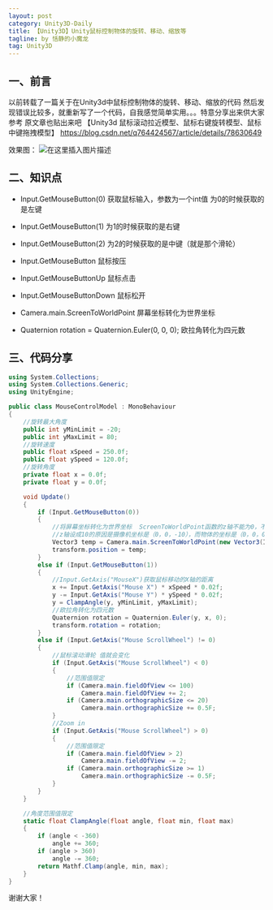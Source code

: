 ```yaml
---
layout: post
category: Unity3D-Daily
title: 【Unity3D】Unity鼠标控制物体的旋转、移动、缩放等
tagline: by 恬静的小魔龙
tag: Unity3D
---
```


## 一、前言
以前转载了一篇关于在Unity3d中鼠标控制物体的旋转、移动、缩放的代码
然后发现错误比较多，就重新写了一个代码，自我感觉简单实用。。。特意分享出来供大家参考
原文章也贴出来吧
【Unity3d 鼠标滚动拉近模型、鼠标右键旋转模型、鼠标中键拖拽模型】
https://blog.csdn.net/q764424567/article/details/78630649

效果图：
![在这里插入图片描述](https://img-blog.csdnimg.cn/20190515161216634.gif)

## 二、知识点
- Input.GetMouseButton(0)
获取鼠标输入，参数为一个int值
为0的时候获取的是左键

- Input.GetMouseButton(1)
为1的时候获取的是右键

- Input.GetMouseButton(2)
为2的时候获取的是中键（就是那个滑轮）

- Input.GetMouseButton
鼠标按压

- Input.GetMouseButtonUp
鼠标点击

- Input.GetMouseButtonDown
鼠标松开

- Camera.main.ScreenToWorldPoint
屏幕坐标转化为世界坐标

- Quaternion rotation = Quaternion.Euler(0, 0, 0);
欧拉角转化为四元数


## 三、代码分享

```csharp
using System.Collections;
using System.Collections.Generic;
using UnityEngine;

public class MouseControlModel : MonoBehaviour
{
    //旋转最大角度
    public int yMinLimit = -20;
    public int yMaxLimit = 80;
    //旋转速度
    public float xSpeed = 250.0f;
    public float ySpeed = 120.0f;
    //旋转角度
    private float x = 0.0f;
    private float y = 0.0f;

    void Update()
    {
        if (Input.GetMouseButton(0))
        {
            //将屏幕坐标转化为世界坐标  ScreenToWorldPoint函数的z轴不能为0，不然返回摄像机的位置，而Input.mousePosition的z轴为0
            //z轴设成10的原因是摄像机坐标是（0，0，-10），而物体的坐标是（0，0，0），所以加上10，正好是转化后物体跟摄像机的距离
            Vector3 temp = Camera.main.ScreenToWorldPoint(new Vector3(Input.mousePosition.x, Input.mousePosition.y, 10));
            transform.position = temp;
        }
        else if (Input.GetMouseButton(1))
        {
            //Input.GetAxis("MouseX")获取鼠标移动的X轴的距离
            x += Input.GetAxis("Mouse X") * xSpeed * 0.02f;
            y -= Input.GetAxis("Mouse Y") * ySpeed * 0.02f;
            y = ClampAngle(y, yMinLimit, yMaxLimit);
            //欧拉角转化为四元数
            Quaternion rotation = Quaternion.Euler(y, x, 0);
            transform.rotation = rotation;
        }
        else if (Input.GetAxis("Mouse ScrollWheel") != 0)
        {
            //鼠标滚动滑轮 值就会变化
            if (Input.GetAxis("Mouse ScrollWheel") < 0)
            {
                //范围值限定
                if (Camera.main.fieldOfView <= 100)
                    Camera.main.fieldOfView += 2;
                if (Camera.main.orthographicSize <= 20)
                    Camera.main.orthographicSize += 0.5F;
            }
            //Zoom in  
            if (Input.GetAxis("Mouse ScrollWheel") > 0)
            {
                //范围值限定
                if (Camera.main.fieldOfView > 2)
                    Camera.main.fieldOfView -= 2;
                if (Camera.main.orthographicSize >= 1)
                    Camera.main.orthographicSize -= 0.5F;
            }
        }
    }

    //角度范围值限定
    static float ClampAngle(float angle, float min, float max)
    {
        if (angle < -360)
            angle += 360;
        if (angle > 360)
            angle -= 360;
        return Mathf.Clamp(angle, min, max);
    }
}

```
谢谢大家！
